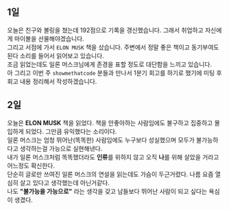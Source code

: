 ## 1일

오늘은 친구와 볼링을 쳤는데 192점으로 기록을 갱신했습니다. 그래서 취업하고 자신에게 마이볼을 선물해야겠습니다.<br>
그리고 서점에 가서 `ELON MUSK` 책을 샀습니다. 주변에서 정말 좋은 책이고 동기부여도 된다 소리를 들어서 읽어보고 있습니다.<br>
조금 읽었는데도 일론 머스크님에게 존경을 표할 정도로 대단함을 느끼고 있습니다.<br>
아 그리고 이번 주 `showmethatcode` 분들과 만나서 1분기 회고를 하기로 했기에 미팅 후 회고 내용 정리해서 작성하겠습니다.

## 2일

오늘은 <b>ELON MUSK</b> 책을 읽었다. 책을 안좋아하는 사람임에도 불구하고 집중하고 몰입하게 되었다. 그만큼 유익했다는 소리이다.<br>
일론 머스크는 엄청 뛰어난(똑똑한) 사람임에도 누구보다 성실했으며 모두가 불가능하다고 생각하는걸 가능으로 실현해낸다.<br>
내가 일론 머스크처럼 똑똑했더라도 <b>인류</b>를 위하지 않고 오직 <b>나</b>를 위해 살았을 거라고 어느정도 확신한다.<br>
단순히 글로만 쓰여진 일론 머스크의 연설을 읽는데도 가슴이 두근거렸다. 나름 요즘 열심히 살고 있다고 생각했는데 아닌거같다.<br>
나도 <b>"불가능을 가능으로"</b> 라는 생각을 갖고 남들보다 뛰어난 사람이 되고 싶다는 욕심이 생겼다. 